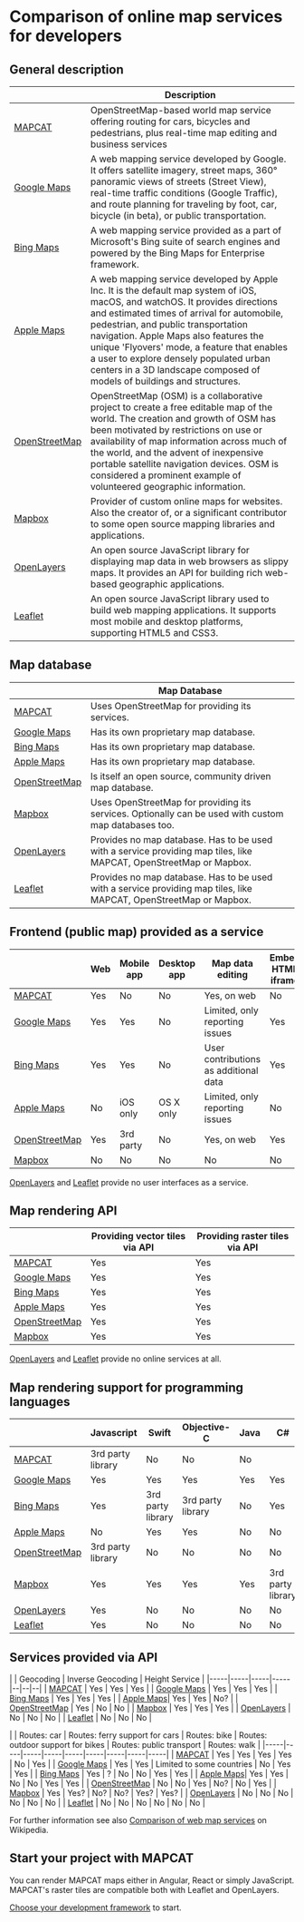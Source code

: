 # Comparison of online map services for developers

## General description

|               | Description |
|---------------|-------------|
| [MAPCAT](https://mapcat.com) | OpenStreetMap-based world map service offering routing for cars, bicycles and pedestrians, plus real-time map editing and business services |
| [Google Maps](https://maps.google.com) | A web mapping service developed by Google. It offers satellite imagery, street maps, 360° panoramic views of streets (Street View), real-time traffic conditions (Google Traffic), and route planning for traveling by foot, car, bicycle (in beta), or public transportation. |
| [Bing Maps](https://www.bing.com/maps) | A web mapping service provided as a part of Microsoft's Bing suite of search engines and powered by the Bing Maps for Enterprise framework. |
| [Apple Maps](https://www.apple.com/ios/maps/)| A web mapping service developed by Apple Inc. It is the default map system of iOS, macOS, and watchOS. It provides directions and estimated times of arrival for automobile, pedestrian, and public transportation navigation. Apple Maps also features the unique 'Flyovers' mode, a feature that enables a user to explore densely populated urban centers in a 3D landscape composed of models of buildings and structures. |
| [OpenStreetMap](http://openstreetmap.org) | OpenStreetMap (OSM) is a collaborative project to create a free editable map of the world. The creation and growth of OSM has been motivated by restrictions on use or availability of map information across much of the world, and the advent of inexpensive portable satellite navigation devices. OSM is considered a prominent example of volunteered geographic information. |
| [Mapbox](https://mapbox.com) | Provider of custom online maps for websites. Also the creator of, or a significant contributor to some open source mapping libraries and applications. |
| [OpenLayers](http://openlayers.org/) | An open source JavaScript library for displaying map data in web browsers as slippy maps. It provides an API for building rich web-based geographic applications. |
| [Leaflet](http://leafletjs.com/) | An open source JavaScript library used to build web mapping applications. It supports most mobile and desktop platforms, supporting HTML5 and CSS3. |

## Map database

|               | Map Database |
|---------------|--------------|
| [MAPCAT](https://mapcat.com) | Uses OpenStreetMap for providing its services. |
| [Google Maps](https://maps.google.com) | Has its own proprietary map database. |
| [Bing Maps](https://www.bing.com/maps) | Has its own proprietary map database. |
| [Apple Maps](https://www.apple.com/ios/maps/)| Has its own proprietary map database. |
| [OpenStreetMap](http://openstreetmap.org) | Is itself an open source, community driven map database. |
| [Mapbox](https://mapbox.com) | Uses OpenStreetMap for providing its services. Optionally can be used with custom map databases too. |
| [OpenLayers](http://openlayers.org/) | Provides no map database. Has to be used with a service providing map tiles, like MAPCAT, OpenStreetMap or Mapbox. |
| [Leaflet](http://leafletjs.com/) | Provides no map database. Has to be used with a service providing map tiles, like MAPCAT, OpenStreetMap or Mapbox. |


## Frontend (public map) provided as a service

|                                              | Web | Mobile app | Desktop app | Map data editing | Embed HTML iframe |
|----------------------------------------------|-----|------------|-------------|------------------|-------------------|
| [MAPCAT](https://mapcat.com)                 | Yes | No         | No          | Yes, on web      | No                |
| [Google Maps](https://maps.google.com)       | Yes | Yes        | No          | Limited, only reporting issues | Yes |
| [Bing Maps](https://www.bing.com/maps)       | Yes | Yes        | No          | User contributions as additional data | Yes |
| [Apple Maps](https://www.apple.com/ios/maps/)| No  | iOS only   | OS X only   | Limited, only reporting issues | No  |
| [OpenStreetMap](http://openstreetmap.org)    | Yes | 3rd party  | No          | Yes, on web      | Yes               |
| [Mapbox](https://mapbox.com)                 | No  | No         | No          | No               | No                |

[OpenLayers](http://openlayers.org/) and [Leaflet](http://leafletjs.com/) provide no user interfaces as a service.


## Map rendering API

|                                              | Providing vector tiles via API | Providing raster tiles via API 
|----------------------------------------------|-----|------------|
| [MAPCAT](https://mapcat.com)                 | Yes | Yes        |
| [Google Maps](https://maps.google.com)       | Yes | Yes        |
| [Bing Maps](https://www.bing.com/maps)       | Yes | Yes        |
| [Apple Maps](https://www.apple.com/ios/maps/)| Yes | Yes        |
| [OpenStreetMap](http://openstreetmap.org)    | Yes | Yes        |
| [Mapbox](https://mapbox.com)                 | Yes | Yes        |

[OpenLayers](http://openlayers.org/) and [Leaflet](http://leafletjs.com/) provide no online services at all.


## Map rendering support for programming languages

|                                              | Javascript        | Swift             | Objective-C       | Java              | C#                | C++ |
|----------------------------------------------|-------------------|-------------------|-------------------|-------------------|-------------------|-----|
| [MAPCAT](https://mapcat.com)                 | 3rd party library | No                | No                | No                |                   |     |
| [Google Maps](https://maps.google.com)       | Yes               | Yes               | Yes               | Yes               | Yes               | Yes |
| [Bing Maps](https://www.bing.com/maps)       | Yes               | 3rd party library | 3rd party library | No                | Yes               | Yes |
| [Apple Maps](https://www.apple.com/ios/maps/)| No                | Yes               | Yes               | No                | No                | No  |
| [OpenStreetMap](http://openstreetmap.org)    | 3rd party library | No                | No                | No                | No                | No  |
| [Mapbox](https://mapbox.com)                 | Yes               | Yes               | Yes               | Yes               | 3rd party library | Yes |
| [OpenLayers](http://openlayers.org/)         | Yes               | No                | No                | No                | No                | No  |
| [Leaflet](http://leafletjs.com/)             | Yes               | No                | No                | No                | No                | No  |


## Services provided via API

| | Geocoding | Inverse Geocoding | Height Service |
|-----|-----|-----|-----|--|--|--|
| [MAPCAT](https://mapcat.com)                 | Yes | Yes | Yes |
| [Google Maps](https://maps.google.com)       | Yes | Yes | Yes |
| [Bing Maps](https://www.bing.com/maps)       | Yes | Yes | Yes |
| [Apple Maps](https://www.apple.com/ios/maps/)| Yes | Yes | No? |
| [OpenStreetMap](http://openstreetmap.org)    | Yes | No | No |
| [Mapbox](https://mapbox.com)                 | Yes | Yes | Yes |
| [OpenLayers](http://openlayers.org/)         | No  | No  | No |
| [Leaflet](http://leafletjs.com/)             | No  | No  | No |

|  | Routes: car | Routes: ferry support for cars | Routes: bike | Routes: outdoor support for bikes | Routes: public transport | Routes: walk |
|-----|-----|-----|-----|-----|-----|-----|-----|-----|
| [MAPCAT](https://mapcat.com)                 | Yes | Yes | Yes | Yes | No  | Yes |
| [Google Maps](https://maps.google.com)       | Yes | Yes | Limited to some countries | No  | Yes | Yes |
| [Bing Maps](https://www.bing.com/maps)       | Yes | ?   | No  | No  | Yes | Yes |
| [Apple Maps](https://www.apple.com/ios/maps/)| Yes | Yes | No  | No  | Yes | Yes |
| [OpenStreetMap](http://openstreetmap.org)    | No  | No  | Yes | No? | No  | Yes |
| [Mapbox](https://mapbox.com)                 | Yes | Yes? | No? | No? | Yes? | Yes? |
| [OpenLayers](http://openlayers.org/)         | No  | No  | No  | No  | No  | No  |
| [Leaflet](http://leafletjs.com/)             | No  | No  | No  | No  | No  | No  |

For further information see also [Comparison of web map services](https://en.wikipedia.org/wiki/Comparison_of_web_map_services) on Wikipedia.
 
## Start your project with MAPCAT

You can render MAPCAT maps either in Angular, React or simply JavaScript. MAPCAT's raster tiles are compatible both with Leaflet and OpenLayers.

[Choose your development framework](../index.md#get-started-with-mapcat) to start.

